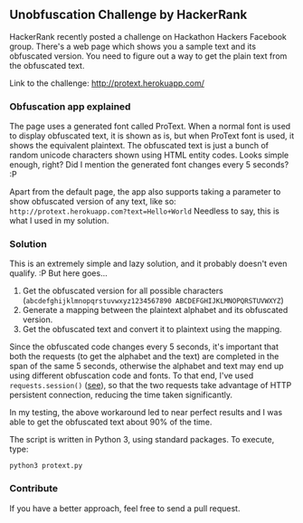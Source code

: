## Unobfuscation Challenge by HackerRank
HackerRank recently posted a challenge on Hackathon Hackers Facebook group. There's a web page which shows you a sample text and its obfuscated version. You need to figure out a way to get the plain text from the obfuscated text.

Link to the challenge: http://protext.herokuapp.com/

### Obfuscation app explained
The page uses a generated font called ProText. When a normal font is used to display obfuscated text, it is shown as is, but when ProText font is used, it shows the equivalent plaintext. The obfuscated text is just a bunch of random unicode characters shown using HTML entity codes. Looks simple enough, right? Did I mention the generated font changes every 5 seconds? :P

Apart from the default page, the app also supports taking a parameter to show obfuscated version of any text, like so:
```http://protext.herokuapp.com?text=Hello+World```
Needless to say, this is what I used in my solution.

### Solution
This is an extremely simple and lazy solution, and it probably doesn't even qualify. :P But here goes...

1. Get the obfuscated version for all possible characters (`abcdefghijklmnopqrstuvwxyz1234567890 ABCDEFGHIJKLMNOPQRSTUVWXYZ`)
2. Generate a mapping between the plaintext alphabet and its obfuscated version.
3. Get the obfuscated text and convert it to plaintext using the mapping.

Since the obfuscated code changes every 5 seconds, it's important that both the requests (to get the alphabet and the text) are completed in the span of the same 5 seconds, otherwise the alphabet and text may end up using different obfuscation code and fonts. To that end, I've used `requests.session()` ([see](http://docs.python-requests.org/en/master/user/advanced/#session-objects)), so that the two requests take advantage of HTTP persistent connection, reducing the time taken significantly.

In my testing, the above workaround led to near perfect results and I was able to get the obfuscated text about 90% of the time.

The script is written in Python 3, using standard packages. To execute, type:
```
python3 protext.py
```

### Contribute
If you have a better approach, feel free to send a pull request.

